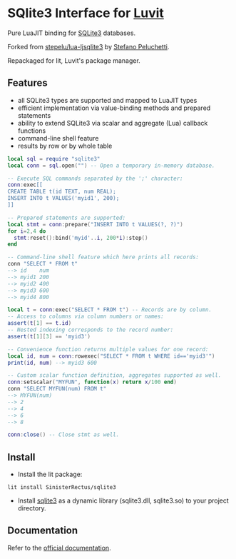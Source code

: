 SQlite3 Interface for [Luvit](https://luvit.io/)
============================

Pure LuaJIT binding for [SQLite3](http://sqlite.org) databases.

Forked from [stepelu/lua-ljsqlite3](https://github.com/stepelu/lua-ljsqlite3) by [Stefano Peluchetti](http://scilua.org/index.html).

Repackaged for lit, Luvit's package manager.

## Features

- all SQLite3 types are supported and mapped to LuaJIT types
- efficient implementation via value-binding methods and prepared statements
- ability to extend SQLite3 via scalar and aggregate (Lua) callback functions
- command-line shell feature
- results by row or by whole table

```lua
local sql = require "sqlite3"
local conn = sql.open("") -- Open a temporary in-memory database.

-- Execute SQL commands separated by the ';' character:
conn:exec[[
CREATE TABLE t(id TEXT, num REAL);
INSERT INTO t VALUES('myid1', 200);
]]

-- Prepared statements are supported:
local stmt = conn:prepare("INSERT INTO t VALUES(?, ?)")
for i=2,4 do
  stmt:reset():bind('myid'..i, 200*i):step()
end

-- Command-line shell feature which here prints all records:
conn "SELECT * FROM t"
--> id    num
--> myid1 200
--> myid2 400
--> myid3 600
--> myid4 800

local t = conn:exec("SELECT * FROM t") -- Records are by column.
-- Access to columns via column numbers or names:
assert(t[1] == t.id)
-- Nested indexing corresponds to the record number:
assert(t[1][3] == 'myid3')

-- Convenience function returns multiple values for one record:
local id, num = conn:rowexec("SELECT * FROM t WHERE id=='myid3'")
print(id, num) --> myid3 600

-- Custom scalar function definition, aggregates supported as well.
conn:setscalar("MYFUN", function(x) return x/100 end)
conn "SELECT MYFUN(num) FROM t"
--> MYFUN(num)
--> 2
--> 4
--> 6
--> 8

conn:close() -- Close stmt as well.
```

## Install

- Install the lit package:
```
lit install SinisterRectus/sqlite3
```
- Install [sqlite3](https://sqlite.org/download.html) as a dynamic library (sqlite3.dll, sqlite3.so) to your project directory.

## Documentation

Refer to the [official documentation](http://scilua.org/ljsqlite3.html).
